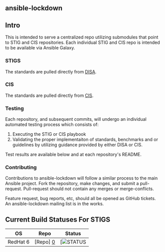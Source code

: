 ansible-lockdown
----------------

## Intro

This is intended to serve a centralized repo utilizing submodules that point to STIG and CIS repositories. Each individual STIG and CIS repo is intended to be available via Ansible Galaxy.


### STIGS

The standards are pulled directly from [DISA]. 


### CIS 

The standards are pulled directly from [CIS].


### Testing

Each repository, and subsequent commits,  will undergo an individual automated testing process which consists of:

1. Executing the STIG or CIS playbook
2. Validating the proper implementaiton of standards, benchmarks and or guidelines by utilizing guidance provided by either DISA or CIS. 

Test results are available below and at each repository's README.

### Contributing

Contributions to ansible-lockdown will follow a similar process to the main Ansible project. Fork the repository, make changes, and submit a pull-request. Pull-request should not contain any merges or merge-conflicts.

Feature request, bug reports, etc, should all be opened as GitHub tickets. An ansible-lockdown mailing list is in the works.


Current Build Statuses For STIGS
--------------------------------

|    OS    |     Repo     |         Status          | 
| ---------|--------------|--------------------------
| RedHat 6 |   [Repo] [0] | [![STATUS][rhel6status] |


[0]:https://github.com/nousdefions/ansible-role-stig
[rhel6status]:https://codeship.com/projects/6ff25160-95b3-0132-d4fc-466960a0e7d2/status?branch=master
[DISA]:http://iase.disa.mil/stigs/Pages/index.aspx
[CIS]:https://benchmarks.cisecurity.org
